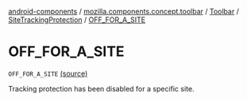 [android-components](../../../index.md) / [mozilla.components.concept.toolbar](../../index.md) / [Toolbar](../index.md) / [SiteTrackingProtection](index.md) / [OFF_FOR_A_SITE](./-o-f-f_-f-o-r_-a_-s-i-t-e.md)

# OFF_FOR_A_SITE

`OFF_FOR_A_SITE` [(source)](https://github.com/mozilla-mobile/android-components/blob/master/components/concept/toolbar/src/main/java/mozilla/components/concept/toolbar/Toolbar.kt#L380)

Tracking protection has been disabled for a specific site.

